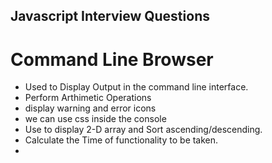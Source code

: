 ## Javascript Interview Questions
# Command Line Browser
- Used to Display Output in the command line interface.
- Perform Arthimetic Operations
- display warning and error icons
- we can use  css inside the console
- Use to display 2-D array and Sort ascending/descending.
- Calculate the Time of functionality to be taken.
- 